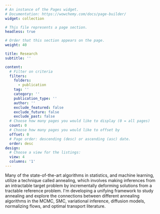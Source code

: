 ```yaml
---
# An instance of the Pages widget.
# Documentation: https://wowchemy.com/docs/page-builder/
widget: collection

# This file represents a page section.
headless: true

# Order that this section appears on the page.
weight: 40

title: Research
subtitle: ''

content:
  # Filter on criteria
  filters:
    folders:
      - publication
    tag: ''
    category: ''
    publication_type: ''
    author: ''
    exclude_featured: false
    exclude_future: false
    exclude_past: false
  # Choose how many pages you would like to display (0 = all pages)
  count: 0
  # Choose how many pages you would like to offset by
  offset: 0
  # Page order: descending (desc) or ascending (asc) date.
  order: desc
design:
  # Choose a view for the listings:
  view: 4
  columns: '1'
---
```

Many of the state-of-the-art algorithms in statistics, and machine learning, utilize a technique called annealing, which involves making inferences from an intractable target problem by incrementally deforming solutions from a tractable reference problem. I'm developing a unifying framework to study annealing and explore the connections between different annealing algorithms in the MCMC, SMC, variational inference, diffusion models, normalizing flows, and optimal transport literature. 









